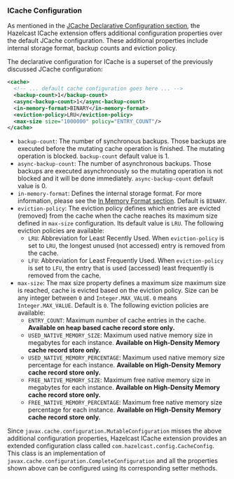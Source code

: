 
### ICache Configuration

As mentioned in the [JCache Declarative Configuration section](#jcache-declarative-configuration), the Hazelcast ICache extension offers
additional configuration properties over the default JCache configuration. These additional properties include internal storage format, backup counts
and eviction policy.

The declarative configuration for ICache is a superset of the previously discussed JCache configuration:

```xml
<cache>
  <!-- ... default cache configuration goes here ... -->
  <backup-count>1</backup-count>
  <async-backup-count>1</async-backup-count>
  <in-memory-format>BINARY</in-memory-format>
  <eviction-policy>LRU</eviction-policy>
  <max-size size="1000000" policy="ENTRY_COUNT"/>
</cache>
```

- `backup-count`: The number of synchronous backups. Those backups are executed before the mutating cache operation is finished. The mutating operation is blocked. `backup-count` default value is 1.
- `async-backup-count`: The number of asynchronous backups. Those backups are executed asynchronously so the mutating operation is not blocked and it will be done immediately. `async-backup-count` default value is 0.  
- `in-memory-format`: Defines the internal storage format. For more information, please see the [In Memory Format section](#in-memory-format). Default is `BINARY`.
- `eviction-policy`: The eviction policy defines which entries are evicted (removed) from the cache when the cache reaches its maximum size defined in `max-size` configuration. Its default value is `LRU`. The following eviction policies are available:
  - `LRU`: Abbreviation for Least Recently Used. When `eviction-policy` is set to `LRU`, the longest unused (not accessed) entry is removed from the cache.  
  - `LFU`: Abbreviation for Least Frequently Used. When `eviction-policy` is set to `LFU`, the entry that is used (accessed) least frequently is removed from the cache.
- `max-size`: The max size property defines a maximum size maximum size is reached, cache is evicted based on the eviction policy. Size can be any integer between `0` and `Integer.MAX_VALUE`. `0` means `Integer.MAX_VALUE`. Default is `0`. The following eviction policies are available:
  - `ENTRY_COUNT`: Maximum number of cache entries in the cache. **Available on heap based cache record store only.**
  - `USED_NATIVE_MEMORY_SIZE`: Maximum used native memory size in megabytes for each instance. **Available on High-Density Memory cache record store only.**
  - `USED_NATIVE_MEMORY_PERCENTAGE`: Maximum used native memory size percentage for each instance. **Available on High-Density Memory cache record store only.**
  - `FREE_NATIVE_MEMORY_SIZE`: Maximum free native memory size in megabytes for each instance. **Available on High-Density Memory cache record store only.**
  - `FREE_NATIVE_MEMORY_PERCENTAGE`: Maximum free native memory size percentage for each instance. **Available on High-Density Memory cache record store only.**

Since `javax.cache.configuration.MutableConfiguration` misses the above additional configuration properties, Hazelcast ICache extension
provides an extended configuration class called `com.hazelcast.config.CacheConfig`. This class is an implementation of `javax.cache.configuration.CompleteConfiguration` and all the properties shown above can be configured
using its corresponding setter methods.

